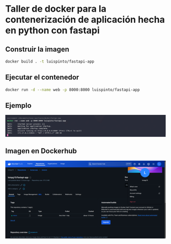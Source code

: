 # Taller de docker para la contenerización de aplicación hecha en python con fastapi

## Construir la imagen

```sh
docker build . -t luispinto/fastapi-app
```

## Ejecutar el contenedor

```sh
docker run -d --name web -p 8000:8000 luispinto/fastapi-app
```

## Ejemplo

![Contenedor en ejecución](./ejecucionContenedor.png)

## Imagen en Dockerhub

![Imagen publicada en Dockerhub](./imagenDockerhub.png)
